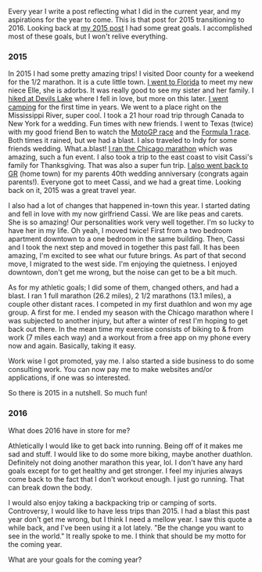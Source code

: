 Every year I write a post reflecting what I did in the current year, and my aspirations for the year to come. This is that post for 2015 transitioning to 2016.  Looking back at [my 2015 post](http://lifewithtimtim.blogspot.com/2014/12/2014-was-relaxing-onward-to-2015.html) I had some great goals. I accomplished most of these goals, but I won't relive everything.

### 2015

In 2015 I had some pretty amazing trips! I visited Door county for a weekend for the 1/2 marathon. It is a cute little town. [I went to Florida](https://goo.gl/photos/ymgU2vCigSZyNNWNA) to meet my new niece Elle, she is adorbs. It was really good to see my sister and her family. I [hiked at Devils Lake](https://goo.gl/photos/7SqFpkDHBsyNohAY9) where I fell in love, but more on this later. [I went camping](https://goo.gl/photos/PY8eZDyvEmVYHPiN8) for the first time in years. We went to a place right on the Mississippi River, super cool. I took a 21 hour road trip through Canada to New York for a wedding. Fun times with new friends. I went to Texas (twice) with my good friend Ben to watch the [MotoGP race](https://goo.gl/photos/GYRwH8XGgCb3ktWg7) and the [Formula 1 race](https://goo.gl/photos/GxZfD1c27UeHp3qk9). Both times it rained, but we had a blast. I also traveled to Indy for some friends wedding. What.a.blast! [I ran the Chicago marathon](https://goo.gl/photos/w2keDF1c3LHXPz2DA) which was amazing, such a fun event. I also took a trip to the east coast to visit Cassi's family for Thanksgiving. That was also a super fun trip. [I also went back to GR](https://goo.gl/photos/FaeofCrNKmcaxQT96) (home town) for my parents 40th wedding anniversary (congrats again parents!). Everyone got to meet Cassi, and we had a great time. Looking back on it, 2015 was a great travel year.

I also had a lot of changes that happened in-town this year. I started dating and fell in love with my now girlfriend Cassi. We are like peas and carets. She is so amazing! Our personalities work very well together. I'm so lucky to have her in my life. Oh yeah, I moved twice! First from a two bedroom apartment downtown to a one bedroom in the same building. Then, Cassi and I took the next step and moved in together this past fall. It has been amazing, I'm excited to see what our future brings. As part of that second move, I migrated to the west side. I'm enjoying the quietness. I enjoyed downtown, don't get me wrong, but the noise can get to be a bit much.

As for my athletic goals; I did some of them, changed others, and had a blast. I ran 1 full marathon (26.2 miles), 2 1/2 marathons (13.1 miles), a couple other distant races. I competed in my first duathlon and won my age group. A first for me. I ended my season with the Chicago marathon where I was subjected to another injury, but after a winter of rest I'm hoping to get back out there. In the mean time my exercise consists of biking to & from work (7 miles each way) and a workout from a free app on my phone every now and again. Basically, taking it easy.

Work wise I got promoted, yay me. I also started a side business to do some consulting work. You can now pay me to make websites and/or applications, if one was so interested.

So there is 2015 in a nutshell. So much fun!

### 2016

What does 2016 have in store for me?

Athletically I would like to get back into running. Being off of it makes me sad and stuff. I would like to do some more biking, maybe another duathlon. Definitely not doing another marathon this year, lol. I don't have any hard goals except for to get healthy and get stronger. I feel my injuries always come back to the fact that I don't workout enough. I just go running. That can break down the body.

I would also enjoy taking a backpacking trip or camping of sorts. Controversy, I would like to have less trips than 2015. I had a blast this past year don't get me wrong, but I think I need a mellow year. I saw this quote a while back, and I've been using it a lot lately. "Be the change you want to see in the world." It really spoke to me. I think that should be my motto for the coming year.

What are your goals for the coming year?
